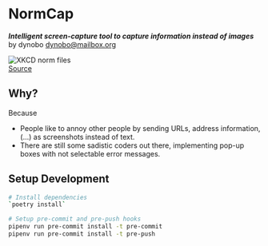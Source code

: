 # NormCap

***Intelligent screen-capture tool to capture information instead of images*** by dynobo <dynobo@mailbox.org>

![XKCD norm files](https://imgs.xkcd.com/comics/norm_normal_file_format.png)  
[Source](https://xkcd.com/2116/)

## Why?

Because

- People like to annoy other people by sending URLs, address information, (...) as screenshots instead of text.
- There are still some sadistic coders out there, implementing pop-up boxes with not selectable error messages.

## Setup Development

```sh
# Install dependencies
`poetry install`

# Setup pre-commit and pre-push hooks
pipenv run pre-commit install -t pre-commit
pipenv run pre-commit install -t pre-push
```
